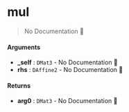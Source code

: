 # mul

> No Documentation 🚧

#### Arguments

- **\_self** : `DMat3` \- No Documentation 🚧
- **rhs** : `DAffine2` \- No Documentation 🚧

#### Returns

- **arg0** : `DMat3` \- No Documentation 🚧